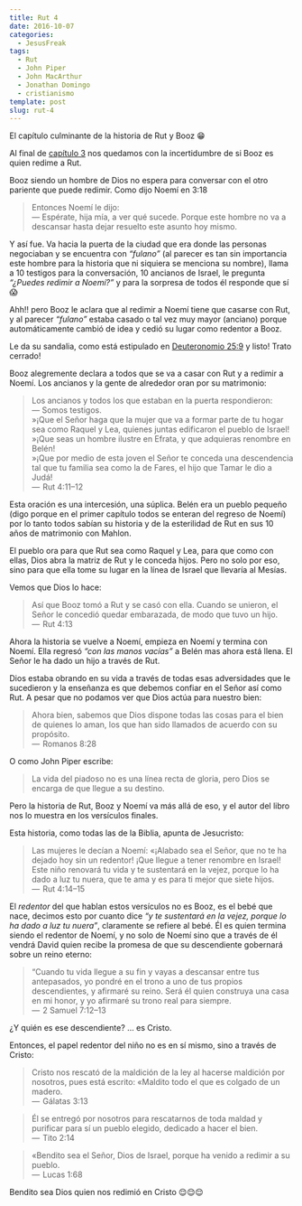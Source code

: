```yaml
---
title: Rut 4
date: 2016-10-07
categories:
  - JesusFreak
tags:
  - Rut
  - John Piper
  - John MacArthur
  - Jonathan Domingo
  - cristianismo
template: post
slug: rut-4
---
```


El capítulo culminante de la historia de Rut y Booz 😁

Al final de [capítulo 3](https://lavaldi.com/rut-3) nos quedamos con la incertidumbre de si Booz es quien redime a Rut.

Booz siendo un hombre de Dios no espera para conversar con el otro pariente que puede redimir. Como dijo Noemí en 3:18

> Entonces Noemí le dijo:<br>
> — Espérate, hija mía, a ver qué sucede. Porque este hombre no va a descansar hasta dejar resuelto este asunto hoy mismo.

Y así fue. Va hacia la puerta de la ciudad que era donde las personas negociaban y se encuentra con _“fulano”_ (al parecer es tan sin importancia este hombre para la historia que ni siquiera se menciona su nombre), llama a 10 testigos para la conversación, 10 ancianos de Israel, le pregunta _“¿Puedes redimir a Noemí?”_ y para la sorpresa de todos él responde que sí 😱

Ahh!! pero Booz le aclara que al redimir a Noemí tiene que casarse con Rut, y al parecer _“fulano”_ estaba casado o tal vez muy mayor (anciano) porque automáticamente cambió de idea y cedió su lugar como redentor a Booz.

Le da su sandalia, como está estipulado en [Deuteronomio 25:9](https://www.biblegateway.com/passage/?search=Deuteronomio+25%3A9&version=NVI) y listo! Trato cerrado!

Booz alegremente declara a todos que se va a casar con Rut y a redimir a Noemí. Los ancianos y la gente de alrededor oran por su matrimonio:

> Los ancianos y todos los que estaban en la puerta respondieron:<br>
> — Somos testigos.<br>
> »¡Que el Señor haga que la mujer que va a formar parte de tu hogar sea como Raquel y Lea, quienes juntas edificaron el pueblo de Israel!<br>
> »¡Que seas un hombre ilustre en Efrata, y que adquieras renombre en Belén!<br>
> »¡Que por medio de esta joven el Señor te conceda una descendencia tal que tu familia sea como la de Fares, el hijo que Tamar le dio a Judá!<br>
> —  Rut 4:11–12

Esta oración es una intercesión, una súplica. Belén era un pueblo pequeño (digo porque en el primer capítulo todos se enteran del regreso de Noemí) por lo tanto todos sabían su historia y de la esterilidad de Rut en sus 10 años de matrimonio con Mahlon.

El pueblo ora para que Rut sea como Raquel y Lea, para que como con ellas, Dios abra la matriz de Rut y le conceda hijos. Pero no solo por eso, sino para que ella tome su lugar en la línea de Israel que llevaría al Mesías.

Vemos que Dios lo hace:

> Así que Booz tomó a Rut y se casó con ella. Cuando se unieron, el Señor le concedió quedar embarazada, de modo que tuvo un hijo.<br>
> —  Rut 4:13

Ahora la historia se vuelve a Noemí, empieza en Noemí y termina con Noemí. Ella regresó _“con las manos vacías”_ a Belén mas ahora está llena. El Señor le ha dado un hijo a través de Rut.

Dios estaba obrando en su vida a través de todas esas adversidades que le sucedieron y la enseñanza es que debemos confiar en el Señor así como Rut. A pesar que no podamos ver que Dios actúa para nuestro bien:

> Ahora bien, sabemos que Dios dispone todas las cosas para el bien de quienes lo aman, los que han sido llamados de acuerdo con su propósito.<br>
> —  Romanos 8:28

O como John Piper escribe:

> La vida del piadoso no es una línea recta de gloria, pero Dios se encarga de que llegue a su destino.

Pero la historia de Rut, Booz y Noemí va más allá de eso, y el autor del libro nos lo muestra en los versículos finales.

Esta historia, como todas las de la Biblia, apunta de Jesucristo:

> Las mujeres le decían a Noemí: «¡Alabado sea el Señor, que no te ha dejado hoy sin un redentor! ¡Que llegue a tener renombre en Israel! Este niño renovará tu vida y te sustentará en la vejez, porque lo ha dado a luz tu nuera, que te ama y es para ti mejor que siete hijos.<br>
> —  Rut 4:14–15

El _redentor_ del que hablan estos versículos no es Booz, es el bebé que nace, decimos esto por cuanto dice _“y te sustentará en la vejez, porque lo ha dado a luz tu nuera”_, claramente se refiere al bebé. Él es quien termina siendo el redentor de Noemí, y no solo de Noemí sino que a través de él vendrá David quien recibe la promesa de que su descendiente gobernará sobre un reino eterno:

> “Cuando tu vida llegue a su fin y vayas a descansar entre tus antepasados, yo pondré en el trono a uno de tus propios descendientes, y afirmaré su reino. Será él quien construya una casa en mi honor, y yo afirmaré su trono real para siempre.<br>
> —  2 Samuel 7:12–13

¿Y quién es ese descendiente? … es Cristo.

Entonces, el papel redentor del niño no es en sí mismo, sino a través de Cristo:

> Cristo nos rescató de la maldición de la ley al hacerse maldición por nosotros, pues está escrito: «Maldito todo el que es colgado de un madero.<br>
> —  Gálatas 3:13

> Él se entregó por nosotros para rescatarnos de toda maldad y purificar para sí un pueblo elegido, dedicado a hacer el bien.<br>
> —  Tito 2:14

> «Bendito sea el Señor, Dios de Israel, porque ha venido a redimir a su pueblo.<br>
> —  Lucas 1:68

Bendito sea Dios quien nos redimió en Cristo 😌😌😌
